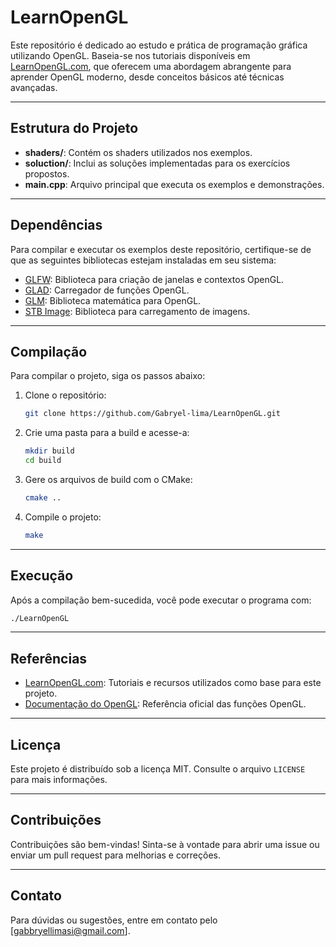 # LearnOpenGL

Este repositório é dedicado ao estudo e prática de programação gráfica utilizando OpenGL. Baseia-se nos tutoriais disponíveis em [LearnOpenGL.com](https://learnopengl.com/), que oferecem uma abordagem abrangente para aprender OpenGL moderno, desde conceitos básicos até técnicas avançadas.

---

## Estrutura do Projeto

- **shaders/**: Contém os shaders utilizados nos exemplos.
- **soluction/**: Inclui as soluções implementadas para os exercícios propostos.
- **main.cpp**: Arquivo principal que executa os exemplos e demonstrações.

---

## Dependências

Para compilar e executar os exemplos deste repositório, certifique-se de que as seguintes bibliotecas estejam instaladas em seu sistema:

- [GLFW](https://www.glfw.org/): Biblioteca para criação de janelas e contextos OpenGL.
- [GLAD](https://glad.dav1d.de/): Carregador de funções OpenGL.
- [GLM](https://github.com/g-truc/glm): Biblioteca matemática para OpenGL.
- [STB Image](https://github.com/nothings/stb): Biblioteca para carregamento de imagens.

---

## Compilação

Para compilar o projeto, siga os passos abaixo:

1. Clone o repositório:

   ```bash
   git clone https://github.com/Gabryel-lima/LearnOpenGL.git
   ```

2. Crie uma pasta para a build e acesse-a:

   ```bash
   mkdir build
   cd build
   ```

3. Gere os arquivos de build com o CMake:

   ```bash
   cmake ..
   ```

4. Compile o projeto:

   ```bash
   make
   ```
   
---

## Execução

Após a compilação bem-sucedida, você pode executar o programa com:

```bash
./LearnOpenGL
```
   
---

## Referências

- [LearnOpenGL.com](https://learnopengl.com/): Tutoriais e recursos utilizados como base para este projeto.
- [Documentação do OpenGL](https://www.khronos.org/registry/OpenGL-Refpages/): Referência oficial das funções OpenGL.

---

## Licença

Este projeto é distribuído sob a licença MIT. Consulte o arquivo `LICENSE` para mais informações.

---

## Contribuições

Contribuições são bem-vindas! Sinta-se à vontade para abrir uma issue ou enviar um pull request para melhorias e correções.

---

## Contato

Para dúvidas ou sugestões, entre em contato pelo [gabbryellimasi@gmail.com].
```

   
